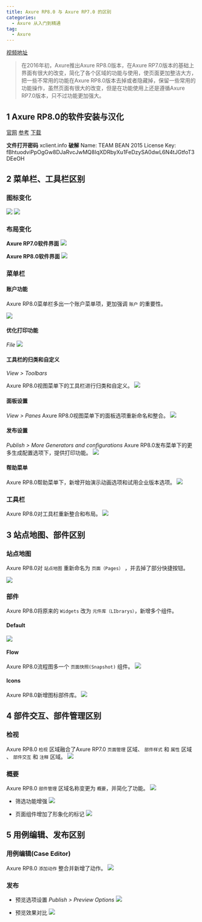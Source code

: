 ```yaml
---
title: Axure RP8.0 与 Axure RP7.0 的区别
categories:
  - Axure 从入门到精通
tag:
  - Axure
---
```


[视频地址](http://www.jikexueyuan.com/course/2834.html)
> 在2016年初，Axure推出Axure RP8.0版本，在Axure RP7.0版本的基础上界面有很大的改变，简化了各个区域的功能与使用，使页面更加整洁大方，把一些不常用的功能在Axure RP8.0版本去掉或者隐藏掉，保留一些常用的功能操作，虽然页面有很大的改变，但是在功能使用上还是遵循Axure RP7.0版本，只不过功能更加强大。   

## 1 Axure RP8.0的软件安装与汉化
[官网](http://www.axure.com/)
[参考](http://xclient.info/s/axure-rp.html)
[下载](https://pan.baidu.com/disk/home#list/path=%2F软件%2FAxure8&vmode=list)

**文件打开密码** 
xclient.info
**破解**
Name: TEAM BEAN 2015
License Key: fBhtuodviPpOgGw8DJaRvcJwMQ8IqXDRbyXu1FeDzySA0dwL6N4tJGtfoT3DEeOH

## 2 菜单栏、工具栏区别
### 图标变化

![](http://o7m5xjmtl.bkt.clouddn.com/D4004F65-6333-4844-9FF4-359F71AC93FC.png)      ![](http://o7m5xjmtl.bkt.clouddn.com/05453133-1232-4935-97ED-13E899D6247F.png)

### 布局变化
**Axure RP7.0软件界面**
![](http://o7m5xjmtl.bkt.clouddn.com/64D3F1EB-A764-4B33-9B53-7DE9CBC8A6B2.png)

**Axure RP8.0软件界面** 
![](http://o7m5xjmtl.bkt.clouddn.com/4A0D3710-50D6-4B28-A118-0C4CE83A163B.png)

### 菜单栏
#### 账户功能
Axure RP8.0菜单栏多出一个账户菜单项，更加强调 `账户` 的重要性。

![](http://o7m5xjmtl.bkt.clouddn.com/F7324999-508A-4A54-BEF2-F3E3E5C565A1.png)

#### 优化打印功能
*File*
![](http://o7m5xjmtl.bkt.clouddn.com/E8B8462A-D4CB-4CD9-81D6-A8D8414C45B2.png)

#### 工具栏的归类和自定义
*View > Toolbars*

Axure RP8.0视图菜单下的工具栏进行归类和自定义。
![](http://o7m5xjmtl.bkt.clouddn.com/70232C47-C8D5-4F20-83D5-7ED3570EAB72.png)

#### 面板设置
*View > Panes*
Axure RP8.0视图菜单下的面板选项重新命名和整合。
![](http://o7m5xjmtl.bkt.clouddn.com/36CF18D3-2C4E-408C-A1CF-95355DBC7B67.png)

#### 发布设置
*Publish > More Generators and configurations*
Axure RP8.0发布菜单下的更多生成配置选项下，提供打印功能。
![](http://o7m5xjmtl.bkt.clouddn.com/E683AA99-920D-4A37-AC3A-8C9A197F19AB.png)

#### 帮助菜单
Axure RP8.0帮助菜单下，新增开始演示动画选项和试用企业版本选项。
![](http://o7m5xjmtl.bkt.clouddn.com/6A648CB9-F10D-4618-ADA0-E4B30398D101.png)

### 工具栏
Axure RP8.0对工具栏重新整合和布局。
![](http://o7m5xjmtl.bkt.clouddn.com/B49224CC-3880-4316-9AD1-7F2FF49F8517.png)

## 3 站点地图、部件区别
### 站点地图
Axure RP8.0对 `站点地图` 重新命名为 `页面（Pages）` ，并去掉了部分快捷按钮。

![](http://o7m5xjmtl.bkt.clouddn.com/CEA81D3F-0419-470E-9EAF-22C33BF89B6D.png)

### 部件
Axure RP8.0将原来的 `Widgets` 改为 `元件库（LIbrarys）`，新增多个组件。

#### Default

![](http://o7m5xjmtl.bkt.clouddn.com/5AF10FEC-201E-49C8-A2A6-3098312A2E7F.png)


#### Flow
Axure RP8.0流程图多一个 `页面快照(Snapshot)` 组件。
![](http://o7m5xjmtl.bkt.clouddn.com/133F049B-7B78-4722-BDD6-F4B5D1947DC3.png)


#### Icons
Axure RP8.0新增图标部件库。
![](http://o7m5xjmtl.bkt.clouddn.com/E91CDA69-EF5A-4027-937B-B4C09467C219.png)


## 4 部件交互、部件管理区别
### 检视
Axure RP8.0 `检视` 区域融合了Axure RP7.0 `页面管理` 区域、 `部件样式` 和 `属性` 区域 、 `部件交互` 和 `注释` 区域。
![](http://o7m5xjmtl.bkt.clouddn.com/39A4B8B2-CAB3-42AE-AA0F-073A4ED40802.png)

### 概要
Axure RP8.0 `部件管理` 区域名称变更为 `概要`，并简化了功能。
![](http://o7m5xjmtl.bkt.clouddn.com/F4140371-A1AD-4179-827E-A1B4B2731873.png)

+ 筛选功能增强
![](http://o7m5xjmtl.bkt.clouddn.com/93FFE4EF-DF29-4375-941B-15D8DD76DF37.png)

+ 页面组件增加了形象化的标记
![](http://o7m5xjmtl.bkt.clouddn.com/75537391-BDB7-40CA-AA79-83A41B1BCF3A.png)

## 5 用例编辑、发布区别
### 用例编辑(Case Editor)
Axure RP8.0 `添加动作`  整合并新增了动作。
![](http://o7m5xjmtl.bkt.clouddn.com/95ACF9B3-123C-4A59-BC84-494DFF41CA9A.png)

### 发布
+ 预览选项设置
*Publish > Preview Options*
![](http://o7m5xjmtl.bkt.clouddn.com/1CE6EC81-E14D-4E3B-8DAD-68188F508CA8.png)

+ 预览效果对比
![](http://o7m5xjmtl.bkt.clouddn.com/E42205DC-AA0E-4061-A346-94051955AB78.png)

